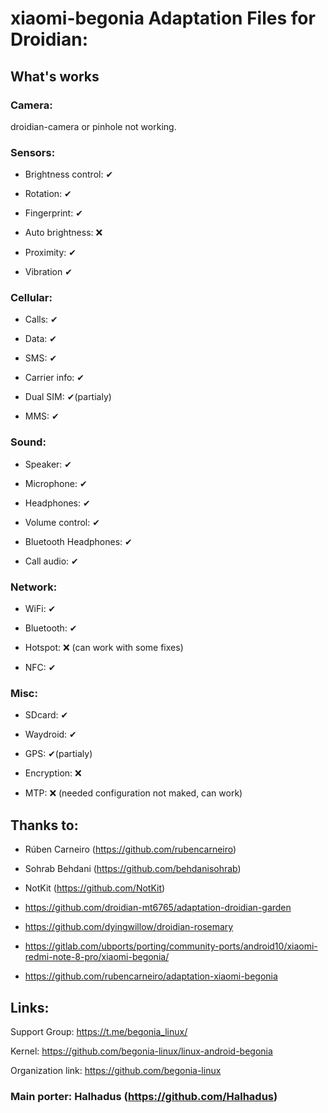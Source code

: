 # xiaomi-begonia Adaptation Files for Droidian:

## What's works

### Camera: 

droidian-camera or pinhole not working.

### Sensors:

* Brightness control: ✔

* Rotation: ✔

* Fingerprint: ✔

* Auto brightness: ❌

* Proximity: ✔

* Vibration ✔

### Cellular:

* Calls: ✔

* Data: ✔

* SMS: ✔

* Carrier info: ✔

* Dual SIM: ✔(partialy)

* MMS: ✔

### Sound:

* Speaker: ✔

* Microphone: ✔

* Headphones: ✔

* Volume control: ✔

* Bluetooth Headphones: ✔

* Call audio: ✔

### Network:

* WiFi: ✔

* Bluetooth: ✔

* Hotspot: ❌ (can work with some fixes)

* NFC: ✔

### Misc:

* SDcard: ✔

* Waydroid: ✔

* GPS: ✔(partialy)

* Encryption: ❌

* MTP: ❌ (needed configuration not maked, can work)

## Thanks to:

* Rúben Carneiro (https://github.com/rubencarneiro)

* Sohrab Behdani (https://github.com/behdanisohrab)

* NotKit (https://github.com/NotKit)

* https://github.com/droidian-mt6765/adaptation-droidian-garden

* https://github.com/dyingwillow/droidian-rosemary

* https://gitlab.com/ubports/porting/community-ports/android10/xiaomi-redmi-note-8-pro/xiaomi-begonia/

* https://github.com/rubencarneiro/adaptation-xiaomi-begonia

## Links:
Support Group: https://t.me/begonia_linux/

Kernel: https://github.com/begonia-linux/linux-android-begonia

Organization link: https://github.com/begonia-linux

### Main porter: Halhadus (https://github.com/Halhadus)

